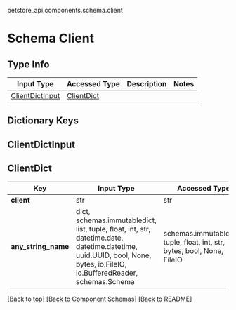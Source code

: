 petstore_api.components.schema.client
# Schema Client

## Type Info
Input Type | Accessed Type | Description | Notes
------------ | ------------- | ------------- | -------------
[ClientDictInput](#clientdictinput) | [ClientDict](#clientdict) |  |

## Dictionary Keys
## ClientDictInput
## ClientDict

Key | Input Type | Accessed Type | Description | Notes
------------ | ------------- | ------------- | ------------- | -------------
**client** | str | str |  | [optional]
**any_string_name** | dict, schemas.immutabledict, list, tuple, float, int, str, datetime.date, datetime.datetime, uuid.UUID, bool, None, bytes, io.FileIO, io.BufferedReader, schemas.Schema | schemas.immutabledict, tuple, float, int, str, bytes, bool, None, FileIO | any string name can be used but the value must be the correct type | [optional]

[[Back to top]](#top) [[Back to Component Schemas]](../../../README.md#Component-Schemas) [[Back to README]](../../../README.md)
